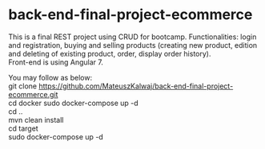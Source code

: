# back-end-final-project-ecommerce
This is a final REST project using CRUD for bootcamp.
Functionalities: login and registration, buying and selling products 
(creating new product, edition and deleting of existing product,
order, display order history).<br>
Front-end is using Angular 7. <br>


You may follow as below:<br>
git clone https://github.com/MateuszKalwaj/back-end-final-project-ecommerce.git <br>
cd docker sudo docker-compose up -d <br>
cd ..<br>
mvn clean install <br>
cd target <br>
sudo docker-compose up -d<br>
